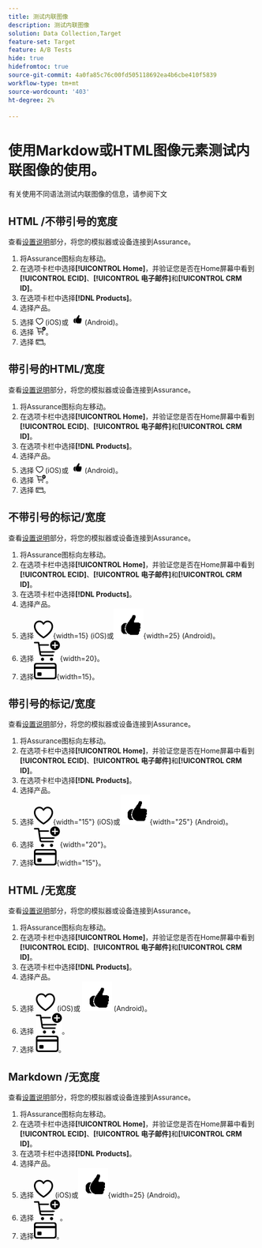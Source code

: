 ```yaml
---
title: 测试内联图像
description: 测试内联图像
solution: Data Collection,Target
feature-set: Target
feature: A/B Tests
hide: true
hidefromtoc: true
source-git-commit: 4a0fa85c76c00fd505118692ea4b6cbe410f5839
workflow-type: tm+mt
source-wordcount: '403'
ht-degree: 2%

---
```



# 使用Markdow或HTML图像元素测试内联图像的使用。

有关使用不同语法测试内联图像的信息，请参阅下文


## HTML /不带引号的宽度

查看[设置说明](assurance.md#connecting-to-a-session)部分，将您的模拟器或设备连接到Assurance。

1. 将Assurance图标向左移动。
1. 在选项卡栏中选择&#x200B;**[!UICONTROL Home]**，并验证您是否在Home屏幕中看到&#x200B;**[!UICONTROL ECID]**、**[!UICONTROL 电子邮件]**&#x200B;和&#x200B;**[!UICONTROL CRM ID]**。
1. 在选项卡栏中选择&#x200B;**[!DNL Products]**。
1. 选择产品。
1. 选择 <img src="assets/saveforlater.png" width="15"> (iOS)或 <img src="assets/heart.png" width="25"> (Android)。
1. 选择 <img src="assets/addtocart.png" width="20">。
1. 选择 <img src="assets/purchase.png" width="15">。


## 带引号的HTML/宽度

查看[设置说明](assurance.md#connecting-to-a-session)部分，将您的模拟器或设备连接到Assurance。

1. 将Assurance图标向左移动。
1. 在选项卡栏中选择&#x200B;**[!UICONTROL Home]**，并验证您是否在Home屏幕中看到&#x200B;**[!UICONTROL ECID]**、**[!UICONTROL 电子邮件]**&#x200B;和&#x200B;**[!UICONTROL CRM ID]**。
1. 在选项卡栏中选择&#x200B;**[!DNL Products]**。
1. 选择产品。
1. 选择 <img src="assets/saveforlater.png" width="15"> (iOS)或 <img src="assets/heart.png" width="25"> (Android)。
1. 选择 <img src="assets/addtocart.png" width="20">。
1. 选择 <img src="assets/purchase.png" width="15">。



## 不带引号的标记/宽度

查看[设置说明](assurance.md#connecting-to-a-session)部分，将您的模拟器或设备连接到Assurance。

1. 将Assurance图标向左移动。
1. 在选项卡栏中选择&#x200B;**[!UICONTROL Home]**，并验证您是否在Home屏幕中看到&#x200B;**[!UICONTROL ECID]**、**[!UICONTROL 电子邮件]**&#x200B;和&#x200B;**[!UICONTROL CRM ID]**。
1. 在选项卡栏中选择&#x200B;**[!DNL Products]**。
1. 选择产品。
1. 选择![保存供以后使用](assets/saveforlater.png){width=15} (iOS)或![保存供以后使用](assets/heart.png){width=25} (Android)。
1. 选择![添加到购物车](assets/addtocart.png){width=20}。
1. 选择![购买](assets/purchase.png){width=15}。


## 带引号的标记/宽度

查看[设置说明](assurance.md#connecting-to-a-session)部分，将您的模拟器或设备连接到Assurance。

1. 将Assurance图标向左移动。
1. 在选项卡栏中选择&#x200B;**[!UICONTROL Home]**，并验证您是否在Home屏幕中看到&#x200B;**[!UICONTROL ECID]**、**[!UICONTROL 电子邮件]**&#x200B;和&#x200B;**[!UICONTROL CRM ID]**。
1. 在选项卡栏中选择&#x200B;**[!DNL Products]**。
1. 选择产品。
1. 选择![保存供以后使用](assets/saveforlater.png){width="15"} (iOS)或![保存供以后使用](assets/heart.png){width="25"} (Android)。
1. 选择![添加到购物车](assets/addtocart.png){width="20"}。
1. 选择![购买](assets/purchase.png){width="15"}。


## HTML /无宽度

查看[设置说明](assurance.md#connecting-to-a-session)部分，将您的模拟器或设备连接到Assurance。

1. 将Assurance图标向左移动。
1. 在选项卡栏中选择&#x200B;**[!UICONTROL Home]**，并验证您是否在Home屏幕中看到&#x200B;**[!UICONTROL ECID]**、**[!UICONTROL 电子邮件]**&#x200B;和&#x200B;**[!UICONTROL CRM ID]**。
1. 在选项卡栏中选择&#x200B;**[!DNL Products]**。
1. 选择产品。
1. 选择 <img src="assets/saveforlater.png"> (iOS)或 <img src="assets/heart.png"> (Android)。
1. 选择 <img src="assets/addtocart.png">。
1. 选择 <img src="assets/purchase.png">。


## Markdown /无宽度

查看[设置说明](assurance.md#connecting-to-a-session)部分，将您的模拟器或设备连接到Assurance。

1. 将Assurance图标向左移动。
1. 在选项卡栏中选择&#x200B;**[!UICONTROL Home]**，并验证您是否在Home屏幕中看到&#x200B;**[!UICONTROL ECID]**、**[!UICONTROL 电子邮件]**&#x200B;和&#x200B;**[!UICONTROL CRM ID]**。
1. 在选项卡栏中选择&#x200B;**[!DNL Products]**。
1. 选择产品。
1. 选择![保存供以后使用](assets/saveforlater.png) (iOS)或![保存供以后使用](assets/heart.png){width=25} (Android)。
1. 选择![添加到购物车](assets/addtocart.png)。
1. 选择![购买](assets/purchase.png)。
